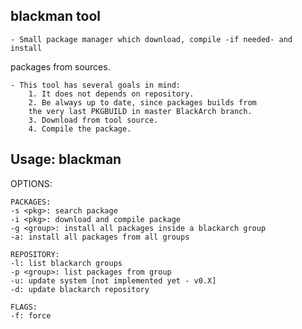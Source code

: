 blackman tool
-------------
    - Small package manager which download, compile -if needed- and install
packages from sources.

    - This tool has several goals in mind:
        1. It does not depends on repository.
        2. Be always up to date, since packages builds from
        the very last PKGBUILD in master BlackArch branch.
        3. Download from tool source.
        4. Compile the package.

Usage: blackman 
---------------

OPTIONS:

    PACKAGES:
    -s <pkg>: search package
    -i <pkg>: download and compile package
    -g <group>: install all packages inside a blackarch group
    -a: install all packages from all groups

    REPOSITORY:
    -l: list blackarch groups
    -p <group>: list packages from group
    -u: update system [not implemented yet - v0.X]
    -d: update blackarch repository

    FLAGS:
    -f: force
